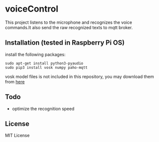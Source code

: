 # voiceControl

This project listens to the microphone and recognizes the voice commands.It also send the raw recognized texts to mqtt broker.


## Installation (tested in Raspberry Pi OS) 
install the following packages:
```
sudo apt-get install python3-pyaudio
sudo pip3 install vosk numpy paho-mqtt
```
vosk model files is not included in this repository, you may download them from [here](https://alphacephei.com/vosk/models)


## Todo
* optimize the recognition speed

## License
MIT License